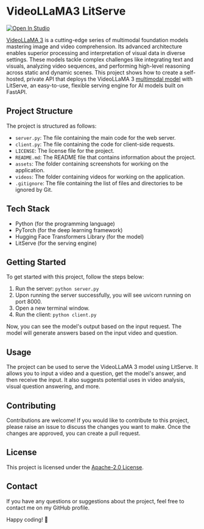 # VideoLLaMA3 LitServe

[![Open In Studio](https://pl-bolts-doc-images.s3.us-east-2.amazonaws.com/app-2/studio-badge.svg)](https://lightning.ai/sitammeur/studios/videollama3-litserve)

[VideoLLaMA 3](https://huggingface.co/collections/DAMO-NLP-SG/videollama3-678cdda9281a0e32fe79af15) is a cutting-edge series of multimodal foundation models mastering image and video comprehension. Its advanced architecture enables superior processing and interpretation of visual data in diverse settings. These models tackle complex challenges like integrating text and visuals, analyzing video sequences, and performing high-level reasoning across static and dynamic scenes. This project shows how to create a self-hosted, private API that deploys the VideoLLaMA 3 [multimodal model](https://huggingface.co/DAMO-NLP-SG/VideoLLaMA3-2B) with LitServe, an easy-to-use, flexible serving engine for AI models built on FastAPI.

## Project Structure

The project is structured as follows:

- `server.py`: The file containing the main code for the web server.
- `client.py`: The file containing the code for client-side requests.
- `LICENSE`: The license file for the project.
- `README.md`: The README file that contains information about the project.
- `assets`: The folder containing screenshots for working on the application.
- `videos`: The folder containing videos for working on the application.
- `.gitignore`: The file containing the list of files and directories to be ignored by Git.

## Tech Stack

- Python (for the programming language)
- PyTorch (for the deep learning framework)
- Hugging Face Transformers Library (for the model)
- LitServe (for the serving engine)

## Getting Started

To get started with this project, follow the steps below:

1. Run the server: `python server.py`
2. Upon running the server successfully, you will see uvicorn running on port 8000.
3. Open a new terminal window.
4. Run the client: `python client.py`

Now, you can see the model's output based on the input request. The model will generate answers based on the input video and question.

## Usage

The project can be used to serve the VideoLLaMA 3 model using LitServe. It allows you to input a video and a question, get the model's answer, and then receive the input. It also suggests potential uses in video analysis, visual question answering, and more.

## Contributing

Contributions are welcome! If you would like to contribute to this project, please raise an issue to discuss the changes you want to make. Once the changes are approved, you can create a pull request.

## License

This project is licensed under the [Apache-2.0 License](LICENSE).

## Contact

If you have any questions or suggestions about the project, feel free to contact me on my GitHub profile.

Happy coding! 🚀
